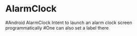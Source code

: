 # AlarmClock

#Android AlarmClock Intent to launch an alarm clock screen programmatically
#One can also set a label there

